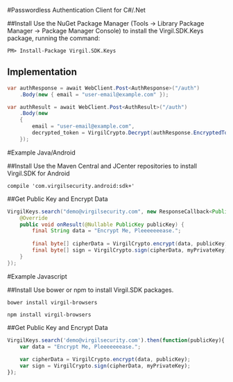 #Passwordless Authentication Client for C#/.Net

##Install
Use the NuGet Package Manager (Tools -> Library Package Manager -> Package Manager Console) to install the Virgil.SDK.Keys package, running the command:
```
PM> Install-Package Virgil.SDK.Keys
```

## Implementation

```csharp
var authResponse = await WebClient.Post<AuthResponse>("/auth")
    .Body(new { email = "user-email@example.com" });

var authResult = await WebClient.Post<AuthResult>("/auth")
    .Body(new
    {
        email = "user-email@example.com",
        decrypted_token = VirgilCrypto.Decrypt(authResponse.EncryptedToken, myPrivateKey)
    });
```

#Example Java/Android

##Install
Use the Maven Central and JCenter repositories to install Virgil.SDK for Android
```
compile 'com.virgilsecurity.android:sdk+'
```

##Get Public Key and Encrypt Data

```java
VirgilKeys.search("demo@virgilsecurity.com", new ResponseCallback<PublicKey>() {
    @Override
    public void onResult(@Nullable PublicKey publicKey) {
        final String data = "Encrypt Me, Pleeeeeeease.";
        
        final byte[] cipherData = VirgilCrypto.encrypt(data, publicKey);
        final byte[] sign = VirgilCrypto.sign(cipherData, myPrivateKey);
    }
});
```

#Example Javascript

##Install
Use bower or npm to install Virgil.SDK packages.
```
bower install virgil-browsers
```
```
npm install virgil-browsers
```
##Get Public Key and Encrypt Data

```javascript
VirgilKeys.search('demo@virgilsecurity.com').then(function(publicKey){
    var data = "Encrypt Me, Pleeeeeeease.";
    
    var cipherData = VirgilCrypto.encrypt(data, publicKey);
    var sign = VirgilCrypto.sign(cipherData, myPrivateKey);
});
